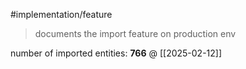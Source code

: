 #implementation/feature

> documents the import feature on production env

number of imported entities: **766** @ [[2025-02-12]]
